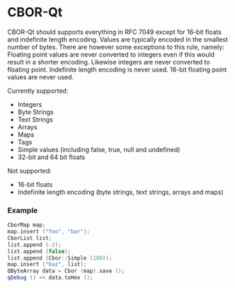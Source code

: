 # CBOR-Qt

CBOR-Qt should supports everything in RFC 7049 except for 16-bit floats and indefinite length encoding. Values are typically encoded in the smallest number of bytes. There are however some exceptions to this rule, namely: Floating point values are never converted to integers even if this would result in a shorter encoding. Likewise integers are never converted to floating point. Indefinite length encoding is never used. 16-bit floating point values are never used.

Currently supported:

* Integers
* Byte Strings
* Text Strings
* Arrays
* Maps
* Tags
* Simple values (including false, true, null and undefined)
* 32-bit and 64 bit floats

Not supported:

* 16-bit floats
* Indefinite length encoding (byte strings, text strings, arrays and maps)


### Example

```c++
CborMap map;
map.insert ("foo", "bar");
CborList list;
list.append (-2);
list.append (false);
list.append (Cbor::Simple (100));
map.insert ("baz", list);
QByteArray data = Cbor (map).save ();
qDebug () << data.toHex ();
```
